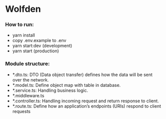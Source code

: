 # Wolfden

### How to run:

-   yarn install
-   copy .env.example to .env
-   yarn start:dev (development)
-   yarn start (production)

### Module structure:

-   \*.dto.ts: DTO (Data object transfer) defines how the data will be sent over the network.
-   \*.model.ts: Define object map with table in database.
-   \*.service.ts: Handling business logic.
-   \*.middleware.ts
-   \*.controller.ts: Handling incoming request and return response to client.
-   \*.route.ts: Define how an application’s endpoints (URIs) respond to client requests
